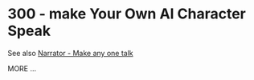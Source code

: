 # 300 - make Your Own AI Character Speak

See also [Narrator - Make any one talk](https://www.youtube.com/watch?v=fenHC9pu01U)

MORE ...
